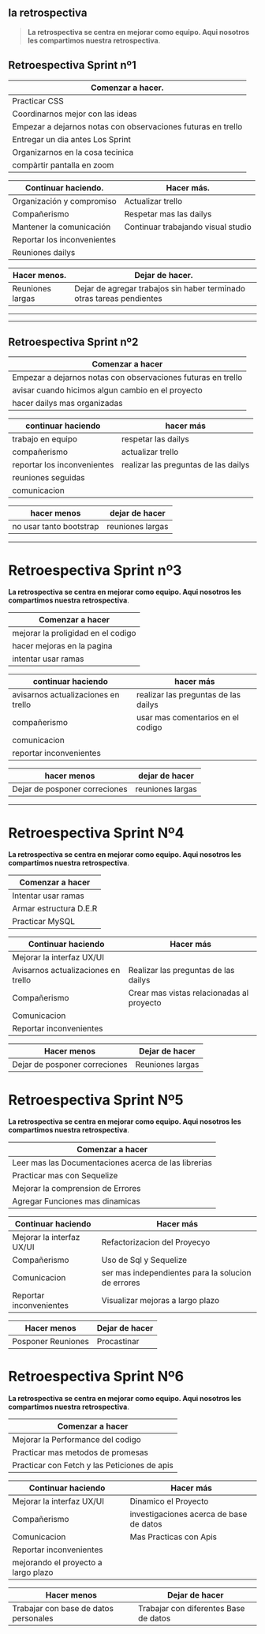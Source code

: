 la retrospectiva
---------
> **La retrospectiva se centra en mejorar como equipo. Aqui nosotros les compartimos nuestra retrospectiva**.

## Retroespectiva Sprint nº1
|Comenzar a hacer.   |
| -------------------- |
| Practicar CSS  |
|  Coordinarnos mejor con las ideas |
|Empezar a dejarnos notas con observaciones futuras en trello   |
| Entregar un dia antes Los Sprint  |
|  Organizarnos en la cosa tecinica |
|compàrtir pantalla en zoom |

|Continuar haciendo.  |  Hacer más. |
| ------------ | ------------ |
|  Organización y compromiso |  Actualizar trello |
| Compañerismo | Respetar mas las dailys   |
|   Mantener la comunicación |  Continuar trabajando visual studio |
| Reportar los inconvenientes  |   |
| Reuniones dailys  |   |

| Hacer menos.  | Dejar de hacer. |
| ------------ | ------------ |
|   Reuniones largas |Dejar de agregar trabajos sin haber terminado otras tareas pendientes |
--------
------------
## Retroespectiva Sprint nº2
|Comenzar a hacer |
| ------------ |
|   Empezar a dejarnos notas con observaciones futuras en trello|
| avisar cuando hicimos algun cambio en el proyecto |
| hacer dailys mas organizadas|

|continuar haciendo|hacer más|
| ------------ | ------------ |
| trabajo en equipo| respetar las dailys|
| compañerismo| actualizar trello|
|  reportar los inconvenientes| realizar las preguntas de las dailys| 
| reuniones seguidas||
| comunicacion| |

|  hacer menos|dejar de hacer|
| ------------ | ------------ |
|   no usar tanto bootstrap | reuniones largas| 

------------

# Retroespectiva Sprint nº3

**La retrospectiva se centra en mejorar como equipo. Aqui nosotros les compartimos nuestra retrospectiva**.

| Comenzar a  hacer |
| ------------ |
| mejorar la proligidad en el codigo |
|  hacer mejoras en la pagina|
|  intentar usar ramas |


| continuar haciendo  |  hacer más |
| ------------ | ------------ |
| avisarnos actualizaciones en trello | realizar las preguntas de las dailys  |
| compañerismo  | usar mas comentarios en el codigo  |
| comunicacion |   |
| reportar inconvenientes  |   |


| hacer menos  | dejar de hacer  |
| ------------ | ------------ |
| Dejar de posponer correciones  | reuniones largas |


------

# Retroespectiva Sprint Nº4

**La retrospectiva se centra en mejorar como equipo. Aqui nosotros les compartimos nuestra retrospectiva**.

| Comenzar a  hacer |
| ------------ |
| Intentar usar ramas |
| Armar estructura D.E.R |
| Practicar MySQL |


| Continuar haciendo  |  Hacer más |
| ------------ | ------------ |
| Mejorar la interfaz UX/UI |
| Avisarnos actualizaciones en trello | Realizar las preguntas de las dailys  |
| Compañerismo  | Crear mas vistas relacionadas al proyecto  |
| Comunicacion |   |
| Reportar inconvenientes  |   |


| Hacer menos  | Dejar de hacer  |
| ------------ | ------------ |
| Dejar de posponer correciones  | Reuniones largas |

# Retroespectiva Sprint Nº5

**La retrospectiva se centra en mejorar como equipo. Aqui nosotros les compartimos nuestra retrospectiva**.

| Comenzar a  hacer |
| ------------ |
| Leer mas las Documentaciones acerca de las librerias |
| Practicar mas con Sequelize |
| Mejorar la comprension de Errores |
| Agregar Funciones mas dinamicas |

| Continuar haciendo  |  Hacer más |
| ------------ | ------------ |
| Mejorar la interfaz UX/UI |Refactorizacion del Proyecyo
| Compañerismo  | Uso de Sql y Sequelize |
| Comunicacion | ser mas independientes para la solucion de errores |
| Reportar inconvenientes  | Visualizar mejoras a largo plazo  |


| Hacer menos  | Dejar de hacer  |
| ------------ | ------------ |
| Posponer Reuniones | Procastinar |

# Retroespectiva Sprint Nº6

**La retrospectiva se centra en mejorar como equipo. Aqui nosotros les compartimos nuestra retrospectiva**.

| Comenzar a  hacer |
| ------------ |
| Mejorar la Performance del codigo |
| Practicar mas metodos de promesas |
| Practicar con Fetch y las Peticiones de apis |

| Continuar haciendo  |  Hacer más |
| ------------ | ------------ |
| Mejorar la interfaz UX/UI |Dinamico el Proyecto|
| Compañerismo  | investigaciones acerca de base de datos |
| Comunicacion | Mas Practicas con Apis |
| Reportar inconvenientes  |    
| mejorando el proyecto a largo plazo  |

| Hacer menos  | Dejar de hacer  |
| ------------ | ------------ |
| Trabajar con base de datos personales | Trabajar con diferentes Base de datos |


